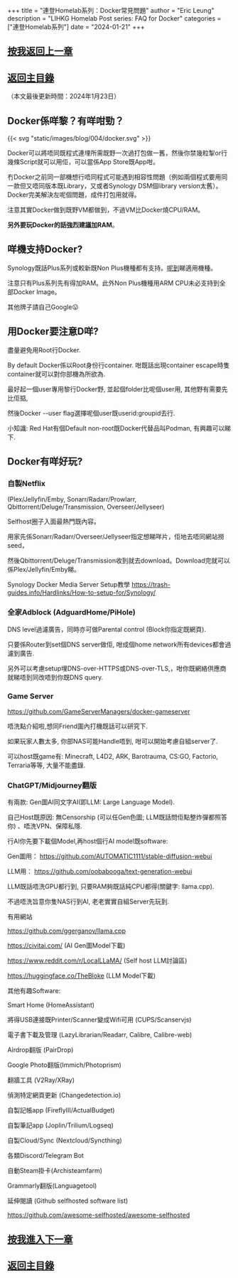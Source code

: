 +++
title = "連登Homelab系列：Docker常見問題"
author = "Eric Leung"
description = "LIHKG Homelab Post series: FAQ for Docker"
categories = ["連登Homelab系列"]
date = "2024-01-21"
+++

## [按我返回上一章](../003_lihkg_consumer_nas/)

## [返回主目錄](../../categories/連登homelab系列/)

（本文最後更新時間：2024年1月23日）

## Docker係咩黎？有咩咁勁？

{{< svg "static/images/blog/004/docker.svg" >}}

Docker可以將唔同既程式連埋所需既野一次過打包做一舊，然後你禁幾粒掣or行幾條Script就可以用佢，可以當係App Store既App咁。

冇Docker之前同一部機想行唔同程式可能遇到相容性問題（例如兩個程式要用同一款但又唔同版本既Library，又或者Synology DSM個library version太舊）。Docker完美解決左呢個問題，成件打包用就得。

注意其實Docker做到既野VM都做到，不過VM比Docker燒CPU/RAM。

**另外要玩Docker的話強烈建議加RAM**。

## 咩機支持Docker?

Synology既話Plus系列或較新既Non Plus機種都有支持。[呢到](https://www.synology.com/zh-tw/dsm/packages/ContainerManager)睇適用機種。

注意只有Plus系列先有得加RAM。此外Non Plus機種用ARM CPU未必支持到全部Docker Image。

其他牌子請自己Google:stuck_out_tongue:

## 用Docker要注意D咩?

盡量避免用Root行Docker.

By default Docker係以Root身份行container. 咁既話出現container escape時隻container就可以對你部機為所欲為.

最好起一個user專用黎行Docker野, 並起個folder比呢個user用, 其他野有需要先比佢掂,

然後Docker --user flag選擇呢個user既userid:groupid去行.

小知識: Red Hat有個Default non-root既Docker代替品叫Podman, 有興趣可以睇下.

## Docker有咩好玩?

### 自製Netflix

(Plex/Jellyfin/Emby, Sonarr/Radarr/Prowlarr, Qbittorrent/Deluge/Transmission, Overseer/Jellyseer)

Selfhost圈子入面最熱門既內容。

用家先係Sonarr/Radarr/Overseer/Jellyseer指定想睇咩片，佢地去唔同網站撈seed，

然後Qbittorrent/Deluge/Transmission收到就去download。Download完就可以係Plex/Jellyfin/Emby睇。

Synology Docker Media Server Setup教學
<https://trash-guides.info/Hardlinks/How-to-setup-for/Synology/>

### 全家Adblock (AdguardHome/PiHole)

DNS level過濾廣告，同時亦可做Parental control (Block你指定既網頁).

只要係Router到set個DNS server做佢, 咁成個home network所有devices都會過濾到廣告.

另外可以考慮setup埋DNS-over-HTTPS或DNS-over-TLS,，咁你既網絡供應商就睇唔到同改唔到你既DNS query.

### Game Server

<https://github.com/GameServerManagers/docker-gameserver>

唔洗點介紹啦,想同Friend圍內打機既話可以研究下.

如果玩家人數太多, 你部NAS可能Handle唔到, 咁可以開始考慮自組server了.

可以host既game有: Minecraft, L4D2, ARK, Barotrauma, CS:GO, Factorio, Terraria等等, 大量不能盡錄.

### ChatGPT/Midjourney翻版

有兩款: Gen圖AI同文字AI(即LLM: Large Language Model).

自己Host既原因: 無Censorship (可以任Gen色圖; LLM既話問佢點整炸彈都照答你) 、唔洗VPN、保障私隱.

行AI你先要下載個Model,再host個行AI model既software:

Gen圖用： <https://github.com/AUTOMATIC1111/stable-diffusion-webui>

LLM用： <https://github.com/oobabooga/text-generation-webui>

LLM既話唔洗GPU都行到, 只要RAM夠既話純CPU都得(關鍵字: llama.cpp).

不過唔洗旨意你隻NAS行到AI, 老老實實自組Server先玩到.

有用網站

<https://github.com/ggerganov/llama.cpp>

<https://civitai.com/> (AI Gen圖Model下載)

<https://www.reddit.com/r/LocalLLaMA/> (Self host LLM討論區)

<https://huggingface.co/TheBloke> (LLM Model下載)

其他有趣Software:

Smart Home (HomeAssistant)

將得USB連接既Printer/Scanner變成Wifi可用 (CUPS/Scanservjs)

電子書下載及管理 (LazyLibrarian/Readarr, Calibre, Calibre-web)

Airdrop翻版 (PairDrop)

Google Photo翻版(Immich/Photoprism)

翻牆工具 (V2Ray/XRay)

偵測特定網頁更新 (Changedetection.io)

自製記帳app (FireflyIII/ActualBudget)

自製筆記app (Joplin/Trilium/Logseq)

自製Cloud/Sync (Nextcloud/Syncthing)

各類Discord/Telegram Bot

自動Steam掛卡(Archisteamfarm)

Grammarly翻版(Languagetool)

延伸閱讀 (Github selfhosted software list)

<https://github.com/awesome-selfhosted/awesome-selfhosted>

## [按我進入下一章](../005_lihkg_homelab/)

## [返回主目錄](../../categories/連登homelab系列/)
